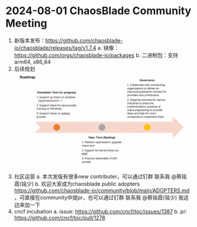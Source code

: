 # 2024-08-01 ChaosBlade Community Meeting
1. 新版本发布：https://github.com/chaosblade-io/chaosblade/releases/tag/v1.7.4
   a. 镜像：https://github.com/orgs/chaosblade-io/packages
   b. 二进制包：支持arm64, x86_64
2. 后续规划
![img.png](roadmap.png)
3. 社区运营
   a. 本次发版有很多new  contributer，可以通过钉群 联系我 @蔡铭霞(铭少)
   b. 欢迎大家成为chaosblade public adopters https://github.com/chaosblade-io/community/blob/main/ADOPTERS.md ，可直接在community中提pr，也可以通过钉群 联系我 @蔡铭霞(铭少) 我这边来加一下
4. cncf incubation
   a. issue: https://github.com/cncf/toc/issues/1387
   b. pr: https://github.com/cncf/toc/pull/1278